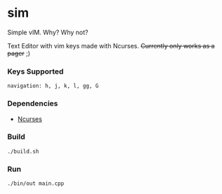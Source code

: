 # sim

Simple vIM. Why? Why not?

Text Editor with vim keys made with Ncurses. ~~Currently only works as a pager~~ ;)

### Keys Supported 

```
navigation: h, j, k, l, gg, G

```
 
### Dependencies

+ [Ncurses](https://invisible-island.net/ncurses/#download_ncurses)

### Build

`./build.sh`

### Run

`./bin/out main.cpp`
